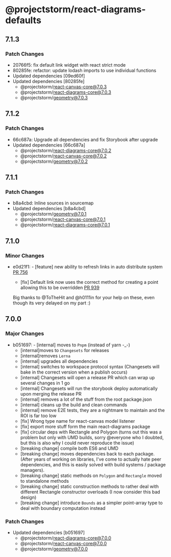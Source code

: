 # @projectstorm/react-diagrams-defaults

## 7.1.3

### Patch Changes

- 20766f5: fix default link widget with react strict mode
- 80285fe: refactor: update lodash imports to use individual functions
- Updated dependencies [09ed60f]
- Updated dependencies [80285fe]
  - @projectstorm/react-canvas-core@7.0.3
  - @projectstorm/react-diagrams-core@7.0.3
  - @projectstorm/geometry@7.0.3

## 7.1.2

### Patch Changes

- 66c687a: Upgrade all dependencies and fix Storybook after upgrade
- Updated dependencies [66c687a]
  - @projectstorm/react-diagrams-core@7.0.2
  - @projectstorm/react-canvas-core@7.0.2
  - @projectstorm/geometry@7.0.2

## 7.1.1

### Patch Changes

- b8a4cbd: Inline sources in sourcemap
- Updated dependencies [b8a4cbd]
  - @projectstorm/geometry@7.0.1
  - @projectstorm/react-canvas-core@7.0.1
  - @projectstorm/react-diagrams-core@7.0.1

## 7.1.0

### Minor Changes

- e0d21f1: - [feature] new ability to refresh links in auto distribute system [PR 756](https://github.com/projectstorm/react-diagrams/pull/756)

  - [fix] Default link now uses the correct method for creating a point allowing this to be overridden [PR 939](https://github.com/projectstorm/react-diagrams/pull/939)

  Big thanks to @ToTheHit and @h0111in for your help on these, even though its very delayed on my part :)

## 7.0.0

### Major Changes

- b051697: - [internal] moves to `Pnpm` (instead of yarn -\_-)
  - [internal]moves to `Changesets` for releases
  - [internal]removes `Lerna`
  - [internal] upgrades all dependencies
  - [internal] switches to workspace protocol syntax (Changesets will bake in the correct version when a publish occurs)
  - [internal] Changesets will open a release PR which can wrap up several changes in 1 go
  - [internal] Changesets will run the storybook deploy automatically upon merging the release PR
  - [internal] removes a lot of the stuff from the root package.json
  - [internal] cleans up the build and clean commands
  - [internal] remove E2E tests, they are a nightmare to maintain and the ROI is far too low
  - [fix] Wrong type name for react-canvas model listener
  - [fix] export more stuff form the main react-diagrams package
  - [fix] circular deps with Rectangle and Polygon (turns out this was a problem but only with UMD builds, sorry @everyone who I doubted, but this is also why I could never reproduce the issue)
  - [breaking change] compile both ES6 and UMD
  - [breaking change] moves dependencies back to each package. (After years of working on libraries, I've come to actually hate peer dependencies, and this is easily solved with build systems / package managers).
  - [breaking change] static methods on `Polygon` and `Rectangle` moved to standalone methods
  - [breaking change] static construction methods to rather deal with different Rectangle constructor overloads (I now consider this bad design)
  - [breaking change] introduce `Bounds` as a simpler point-array type to deal with boundary computation instead

### Patch Changes

- Updated dependencies [b051697]
  - @projectstorm/react-diagrams-core@7.0.0
  - @projectstorm/react-canvas-core@7.0.0
  - @projectstorm/geometry@7.0.0
